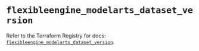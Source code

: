 # `flexibleengine_modelarts_dataset_version`

Refer to the Terraform Registry for docs: [`flexibleengine_modelarts_dataset_version`](https://registry.terraform.io/providers/flexibleenginecloud/flexibleengine/1.46.0/docs/resources/modelarts_dataset_version).
